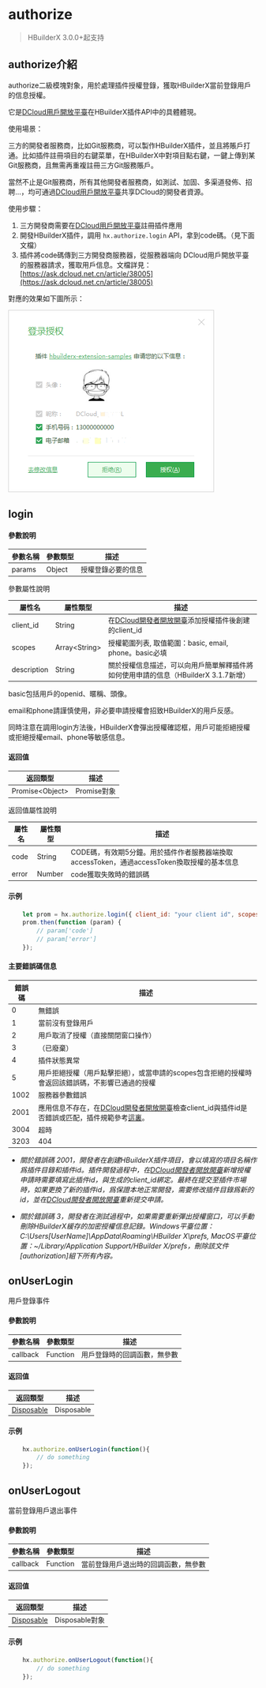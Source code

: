 # authorize

> HBuilderX 3.0.0+起支持

## authorize介紹
authorize二級模塊對象，用於處理插件授權登錄，獲取HBuilderX當前登錄用戶的信息授權。

它是[DCloud用戶開放平臺](https://open.dcloud.net.cn/)在HBuilderX插件API中的具體體現。

使用場景：

三方的開發者服務商，比如Git服務商，可以製作HBuilderX插件，並且將賬戶打通。比如插件註冊項目的右鍵菜單，在HBuilderX中對項目點右鍵，一鍵上傳到某Git服務商，且無需再重複註冊三方Git服務賬戶。

當然不止是Git服務商，所有其他開發者服務商，如測試、加固、多渠道發佈、招聘...，均可通過[DCloud用戶開放平臺](https://open.dcloud.net.cn/)共享DCloud的開發者資源。

使用步驟：

1. 三方開發商需要在[DCloud用戶開放平臺](https://open.dcloud.net.cn/)註冊插件應用
2. 開發HBuilderX插件，調用 `hx.authorize.login` API，拿到code碼。（見下面文檔）
3. 插件將code碼傳到三方開發商服務器，從服務器端向 DCloud用戶開放平臺 的服務器請求，獲取用戶信息。文檔詳見：[https://ask.dcloud.net.cn/article/38005](https://ask.dcloud.net.cn/article/38005)

對應的效果如下圖所示：

<img src = "/static/snapshots/Plug-in-development/authorize.png" />

## login

#### 參數說明

|參數名稱	|參數類型	|描述			|
|--			|--			|--				|
|params		| Object	|授權登錄必要的信息|

參數屬性說明

|屬性名		|屬性類型	|描述									|
|--			|--			|--										|
|client_id |String		|  在[DCloud開發者開放開臺](https://open.dcloud.net.cn/)添加授權插件後創建的client_id |
|scopes |Array&lt;String&gt;		| 授權範圍列表, 取值範圍：basic, email, phone。basic必填|
|description | String	| 關於授權信息描述，可以向用戶簡單解釋插件將如何使用申請的信息（HBuilderX 3.1.7新增） |

basic包括用戶的openid、暱稱、頭像。

email和phone請謹慎使用，非必要申請授權會招致HBuilderX的用戶反感。

同時注意在調用login方法後，HBuilderX會彈出授權確認框，用戶可能拒絕授權或拒絕授權email、phone等敏感信息。

#### 返回值

|返回類型										|描述			|
|--												|--				|
|Promise&lt;Object&gt;	| Promise對象	|

返回值屬性說明

|屬性名		|屬性類型	|描述									|
|--			|--			|--										|
|code |String		| CODE碼，有效期5分鐘。用於插件作者服務器端換取accessToken，通過accessToken換取授權的基本信息 |
|error |Number		| code獲取失敗時的錯誤碼 |

#### 示例
``` javascript
    let prom = hx.authorize.login({ client_id: "your client id", scopes: ['basic', 'email','phone'], description: "for test"});
    prom.then(function (param) {
		// param['code']
		// param['error']
	});
```

#### 主要錯誤碼信息

|錯誤碼		| 描述									|
|--			|--										|
|0	| 無錯誤 |
|1	| 當前沒有登錄用戶 |
|2	| 用戶取消了授權（直接關閉窗口操作） |
|3 	| （已廢棄） |
|4	| 插件狀態異常 |
|5	| 用戶拒絕授權（用戶點擊拒絕），或當申請的scopes包含拒絕的授權時會返回該錯誤碼，不影響已通過的授權 |
|1002	| 服務器參數錯誤 |
|2001	| 應用信息不存在，在[DCloud開發者開放開臺](https://open.dcloud.net.cn/)檢查client_id與插件id是否錯誤或匹配，插件規範參考[這裏](/ExtensionDocs/manifest)。|
|3004	| 超時 |
|3203	| 404 |

- *關於錯誤碼 2001，開發者在創建HBuilderX插件項目，會以填寫的項目名稱作爲插件目錄和插件id。插件開發過程中，在[DCloud開發者開放開臺](https://open.dcloud.net.cn/)新增授權申請時需要填寫此插件id，與生成的client_id綁定。最終在提交至插件市場時，如果更換了新的插件id，爲保證本地正常開發，需要修改插件目錄爲新的id，並在[DCloud開發者開放開臺](https://open.dcloud.net.cn/)重新提交申請。*

- *關於錯誤碼 3，開發者在測試過程中，如果需要重新彈出授權窗口，可以手動刪除HBuilderX緩存的加密授權信息記錄。Windows平臺位置：C:\Users\[UserName]\AppData\Roaming\HBuilder X\prefs, MacOS平臺位置：~/Library/Application Support/HBuilder X/prefs，刪除該文件[authorization]組下所有內容。*


## onUserLogin
用戶登錄事件

#### 參數說明

|參數名稱	|參數類型	|描述			|
|--			|--			|--				|
|callback		|Function		|用戶登錄時的回調函數，無參數|

#### 返回值

|返回類型		|描述			|
|--				|--				|
|[Disposable](#Disposable)	| Disposable	|


#### 示例
``` javascript
    hx.authorize.onUserLogin(function(){
        // do something
    });
```

## onUserLogout
當前登錄用戶退出事件

#### 參數說明

|參數名稱	|參數類型	|描述			|
|--			|--			|--				|
|callback		|Function		|當前登錄用戶退出時的回調函數，無參數|

#### 返回值

|返回類型	|描述			|
|--			|--				|
|[Disposable](#Disposable)	| Disposable對象	|

#### 示例
``` javascript
    hx.authorize.onUserLogout(function(){
        // do something
    });
```
